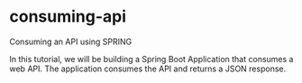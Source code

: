 # consuming-api
Consuming an API using SPRING

In this tutorial, we will be building a Spring Boot Application that consumes a web API. The application consumes the API and returns a JSON response.
